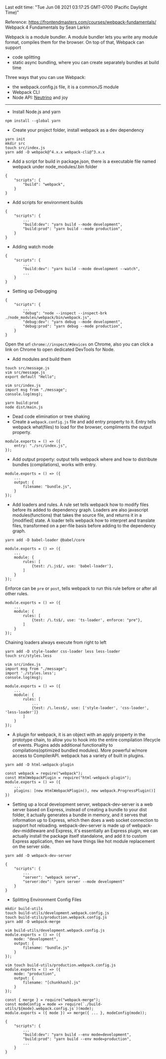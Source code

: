 Last edit time: "Tue Jun 08 2021 03:17:25 GMT-0700 (Pacific Daylight Time)"

Reference: https://frontendmasters.com/courses/webpack-fundamentals/ Webpack 4 Fundamentals by Sean Larkin

Webpack is a module bundler. A module bundler lets you write any module format, compiles them for the browser. On top of that, Webpack can support
- code splitting
- static async bundling, where you can create separately bundles at build time

Three ways that you can use Webpack:
- the webpack.config.js file, it is a commonJS module
- Webpack CLI
- Node API: [Neutrino](https://github.com/neutrinojs/neutrino) and joy


* * *


- Install Node.js and yarn
```
npm install --global yarn
```
- Create your project folder, install webpack as a dev dependency
```
yarn init
mkdir src
touch src/index.js
yarn add -D webpack@^4.x.x webpack-cli@^3.x.x
```
- Add a script for build in package.json, there is a executable file named webpack under node_modules/.bin folder
```
{
    "scripts": {
        "build": "webpack",
    }
}
```
- Add scripts for environment builds
```
{
    "scripts": {
        ...
        "build:dev": "yarn build --mode development",
        "build:prod": "yarn build --mode production",
    }
}
```
- Adding watch mode
```
{
    "scripts": {
        ...
        "build:dev": "yarn build --mode development --watch",
        ...
    }
}
```
- Setting up Debugging
```
{
    "scripts": {
        ...
        "debug": "node --inspect --inspect-brk ./node_modules/webpack/bin/webpack.js",
        "debug:dev": "yarn debug --mode development",
        "debug:prod": "yarn debug --mode production",
    }
}
```
Open the url `chrome://inspect/#devices` on Chrome,
also you can click a link on Chrome to open dedicated DevTools for Node.
- Add modules and build them
```
touch src/message.js
vim src/message.js
export default "Hello";
```
```
vim src/index.js
import msg from "./message";
console.log(msg);
```
```
yarn build:prod
node dist/main.js
```
- Dead code elimination or tree shaking
- Create a `webpack.config.js` file and add entry property to it. Entry tells webpack what(files) to load for the browser, compliments the output property.
```
module.exports = () => ({
    entry: "./src/index.js",
});
```
- Add output property: output tells webpack where and how to distribute bundles (compilations), works with entry.
```
module.exports = () => ({
    ...
    output: {
        filename: "bundle.js",
    }
});
```
- Add loaders and rules. A rule set tells webpack how to modify files before its added to dependency graph. Loaders are also javascript modules(functions) that takes the source file, and returns it in a [modified] state. A loader tells webpack how to interpret and translate files, transformed on a per-file basis before adding to the dependency graph.
```
yarn add -D babel-loader @babel/core
```
```
module.exports = () => ({
    ...
    module: {
        rules: [
            {test: /\.js$/, use: 'babel-loader'},
        ]
    }
});
```
Enforce can be `pre` or `post`, tells webpack to run this rule before or after all other rules.
```
module.exports = () => ({
    ...
    module: {
        rules: [
            {test: /\.ts$/, use: 'ts-loader', enforce: "pre"},
        ]
    }
});
```
Chaining loaders always execute from right to left
```
yarn add -D style-loader css-loader less less-loader
touch src/styles.less
```
```
vim src/index.js
import msg from "./message";
import './styles.less';
console.log(msg);
```
``` 
module.exports = () => ({
    ...
    module: {
        rules: [
            ...
            {test: /\.less$/, use: ['style-loader', 'css-loader', 'less-loader']}
        ]
    }
});
```
- A plugin for webpack, it is an object with an apply property in the prototype chain, to allow you to hook into the entire compilation lifecycle of events. Plugins adds additional functionality to compilations(optimized bundled modules). More powerful w/more access to CompilerAPI. webpack has a variety of built in plugins. 
```
yarn add -D html-webpack-plugin
```
```
const webpack = require("webpack");
const HtmlWebpackPlugin = require("html-webpack-plugin");
module.exports = () => ({
    ...
    plugins: [new HtmlWebpackPlugin(), new webpack.ProgressPlugin()]
})
```
- Setting up a local development server, webpack-dev-server is a web server based on Express, instead of creating a bundle to your dist folder, it actually generates a bundle in memory, and it serves that information up to Express, which then does a web socket connection to support hot reloading. 
webpack-dev-server is made up of webpack-dev-middleware and Express, it's essentially an Express plugin, we can actually install the package itself standalone, and add it to custom Express application, then we have things like hot module replacement on the server side.
```
yarn add -D webpack-dev-server
```
```
{
    "scripts": {
        ...
        "server": "webpack serve",
        "server:dev": "yarn server --mode development"
    }
}
```
- Splitting Environment Config Files
```
mkdir build-utils
touch build-utils/development.webpack.config.js
touch build-utils/production.webpack.config.js
yarn add -D webpack-merge
```
```
vim build-utils/development.webpack.config.js
module.exports = () => ({
    mode: "development",
    output: {
        filename: "bundle.js"
    }
});
```
```
vim touch build-utils/production.webpack.config.js
module.exports = () => ({
    mode: "production",
    output: {
        filename: "[chunkhash].js"
    }
});
```
```
const { merge } = require("webpack-merge");
const modeConfig = mode => require(`./build-utils/${mode}.webpack.config.js`)(mode);
module.exports = ({ mode }) => merge({ ... }, modeConfig(mode));
```
```
{
    "scripts": {
        ...
        "build:dev": "yarn build --env mode=development",
        "build:prod": "yarn build --env mode=production",
        ...
    }
}
```
